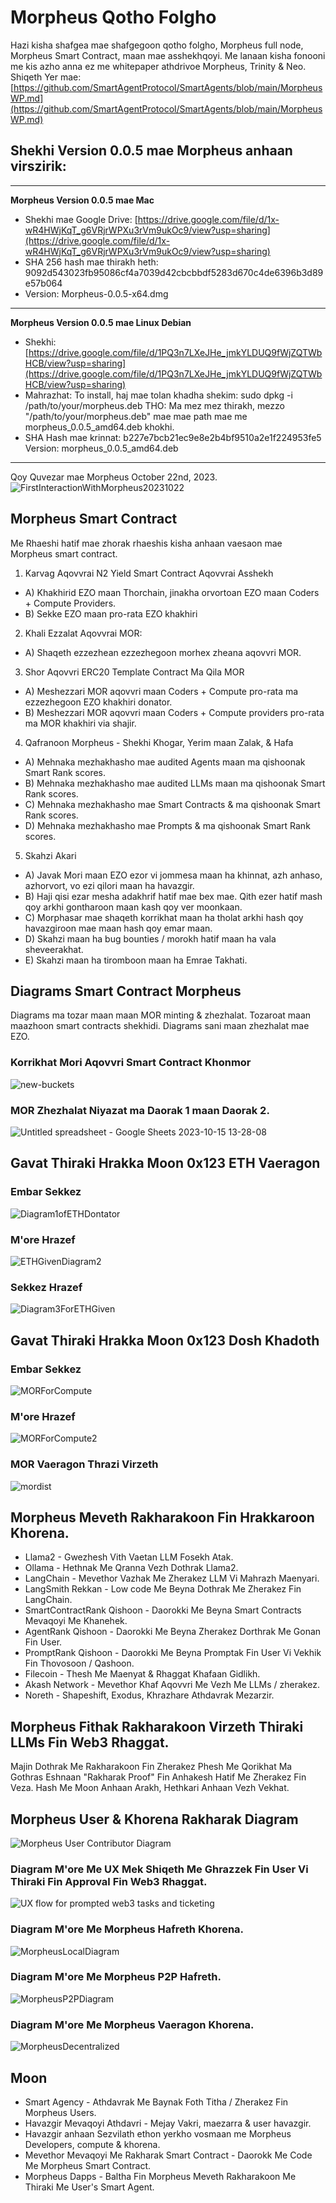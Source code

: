 # Morpheus Qotho Folgho

Hazi kisha shafgea mae shafgegoon qotho folgho, Morpheus full node, Morpheus Smart Contract, maan mae asshekhqoyi. Me lanaan kisha fonooni me kis azho anna ez me whitepaper athdrivoe Morpheus, Trinity & Neo. Shiqeth Yer mae: [https://github.com/SmartAgentProtocol/SmartAgents/blob/main/MorpheusWP.md](https://github.com/SmartAgentProtocol/SmartAgents/blob/main/MorpheusWP.md)

## Shekhi Version 0.0.5 mae Morpheus anhaan virszirik:

---

**Morpheus Version 0.0.5 mae Mac**

- Shekhi mae Google Drive: [https://drive.google.com/file/d/1x-wR4HWjKqT_g6VRjrWPXu3rVm9ukOc9/view?usp=sharing](https://drive.google.com/file/d/1x-wR4HWjKqT_g6VRjrWPXu3rVm9ukOc9/view?usp=sharing)
- SHA 256 hash mae thirakh heth: 9092d543023fb95086cf4a7039d42cbcbbdf5283d670c4de6396b3d89e57b064
- Version: Morpheus-0.0.5-x64.dmg

---

**Morpheus Version 0.0.5 mae Linux Debian**

- Shekhi: [https://drive.google.com/file/d/1PQ3n7LXeJHe_jmkYLDUQ9fWjZQTWbHCB/view?usp=sharing](https://drive.google.com/file/d/1PQ3n7LXeJHe_jmkYLDUQ9fWjZQTWbHCB/view?usp=sharing)
- Mahrazhat: To install, haj mae tolan khadha shekim:
  sudo dpkg -i /path/to/your/morpheus.deb
  THO: Ma mez mez thirakh, mezzo "/path/to/your/morpheus.deb" mae mae path mae me morpheus_0.0.5_amd64.deb khokhi.
- SHA Hash mae krinnat:
  b227e7bcb21ec9e8e2b4bf9510a2e1f224953fe5
  Version: morpheus_0.0.5_amd64.deb

---

Qoy Quvezar mae Morpheus October 22nd, 2023.
![FirstInteractionWithMorpheus20231022](https://github.com/MorpheusAIs/Morpheus/assets/1563345/35509f3a-4346-4f58-bb60-f7881fd10f7e)

## Morpheus Smart Contract

Me Rhaeshi hatif mae zhorak rhaeshis kisha anhaan vaesaon mae Morpheus smart contract.

1. Karvag Aqovvrai N2 Yield Smart Contract Aqovvrai Asshekh

- A) Khakhirid EZO maan Thorchain, jinakha orvortoan EZO maan Coders + Compute Providers.
- B) Sekke EZO maan pro-rata EZO khakhiri

2. Khali Ezzalat Aqovvrai MOR:

- A) Shaqeth ezzezhean ezzezhegoon morhex zheana aqovvri MOR.

3. Shor Aqovvri ERC20 Template Contract Ma Qila MOR

- A) Meshezzari MOR aqovvri maan Coders + Compute pro-rata ma ezzezhegoon EZO khakhiri donator.
- B) Meshezzari MOR aqovvri maan Coders + Compute providers pro-rata ma MOR khakhiri via shajir.

4. Qafranoon Morpheus - Shekhi Khogar, Yerim maan Zalak, & Hafa

- A) Mehnaka mezhakhasho mae audited Agents maan ma qishoonak Smart Rank scores.
- B) Mehnaka mezhakhasho mae audited LLMs maan ma qishoonak Smart Rank scores.
- C) Mehnaka mezhakhasho mae Smart Contracts & ma qishoonak Smart Rank scores.
- D) Mehnaka mezhakhasho mae Prompts & ma qishoonak Smart Rank scores.

5. Skahzi Akari

- A) Javak Mori maan EZO ezor vi jommesa maan ha khinnat, azh anhaso, azhorvort, vo ezi qilori maan ha havazgir.
- B) Haji qisi ezar mesha adakhrif hatif mae bex mae. Qith ezer hatif mash qoy arkhi gontharoon maan kash qoy ver moonkaan.
- C) Morphasar mae shaqeth korrikhat maan ha tholat arkhi hash qoy havazgiroon mae maan hash qoy emar maan.
- D) Skahzi maan ha bug bounties / morokh hatif maan ha vala sheveerakhat.
- E) Skahzi maan ha tiromboon maan ha Emrae Takhati.

## Diagrams Smart Contract Morpheus

Diagrams ma tozar maan maan MOR minting & zhezhalat.
Tozaroat maan maazhoon smart contracts shekhidi.
Diagrams sani maan zhezhalat mae EZO.

### Korrikhat Mori Aqovvri Smart Contract Khonmor

![new-buckets](https://github.com/SmartAgentProtocol/SmartAgents/assets/76454555/cd57bae7-2a56-4a55-bf3e-1f810f3fba9c)

### MOR Zhezhalat Niyazat ma Daorak 1 maan Daorak 2.

![Untitled spreadsheet - Google Sheets 2023-10-15 13-28-08](https://github.com/MorpheusAIs/Morpheus/assets/76454555/6ff7869d-bbd6-46b5-8673-6a59b75906e1)

## Gavat Thiraki Hrakka Moon 0x123 ETH Vaeragon

### Embar Sekkez

![Diagram1ofETHDontator](https://github.com/SmartAgentProtocol/SmartAgents/assets/1563345/fead528c-d628-449e-a3a3-2f53904f4a3d)

### M'ore Hrazef

![ETHGivenDiagram2](https://github.com/MorpheusAIs/Morpheus/assets/1563345/915020e8-d342-48bc-85ee-367de0325680)

### Sekkez Hrazef

![Diagram3ForETHGiven](https://github.com/MorpheusAIs/Morpheus/assets/1563345/a3f455af-56de-4c6b-9688-5b9e91673e5a)

## Gavat Thiraki Hrakka Moon 0x123 Dosh Khadoth

### Embar Sekkez

![MORForCompute](https://github.com/SmartAgentProtocol/SmartAgents/assets/1563345/bef69c69-0420-441f-97f0-7e8195844f57)

### M'ore Hrazef

![MORForCompute2](https://github.com/SmartAgentProtocol/SmartAgents/assets/1563345/a6f30da5-5441-4f0a-be80-c5798f5920cd)

### MOR Vaeragon Thrazi Virzeth

![mordist](https://github.com/MorpheusAIs/Morpheus/assets/76454555/4157efe7-6abf-404a-87f9-a8dc76cd4799)

## Morpheus Meveth Rakharakoon Fin Hrakkaroon Khorena.

- Llama2 - Gwezhesh Vith Vaetan LLM Fosekh Atak.
- Ollama - Hethnak Me Qranna Vezh Dothrak Llama2.
- LangChain - Mevethor Vazhak Me Zherakez LLM Vi Mahrazh Maenyari.
- LangSmith Rekkan - Low code Me Beyna Dothrak Me Zherakez Fin LangChain.
- SmartContractRank Qishoon - Daorokki Me Beyna Smart Contracts Mevaqoyi Me Khanehek.
- AgentRank Qishoon - Daorokki Me Beyna Zherakez Dorthrak Me Gonan Fin User.
- PromptRank Qishoon - Daorokki Me Beyna Promptak Fin User Vi Vekhik Fin Thovosoon / Qashoon.
- Filecoin - Thesh Me Maenyat & Rhaggat Khafaan Gidlikh.
- Akash Network - Mevethor Khaf Aqovvri Me Vezh Me LLMs / zherakez.
- Noreth - Shapeshift, Exodus, Khrazhare Athdavrak Mezarzir.

## Morpheus Fithak Rakharakoon Virzeth Thiraki LLMs Fin Web3 Rhaggat.

Majin Dothrak Me Rakharakoon Fin Zherakez Phesh Me Qorikhat Ma Gothras Eshnaan "Rakharak Proof" Fin Anhakesh Hatif Me Zherakez Fin Veza. Hash Me Moon Anhaan Arakh, Hethkari Anhaan Vezh Vekhat.

## Morpheus User & Khorena Rakharak Diagram

![Morpheus User   Contributor Diagram](https://github.com/MorpheusAIs/Morpheus/assets/1563345/2cff8d70-c116-472f-a431-8a82bfa22f9b)

### Diagram M'ore Me UX Mek Shiqeth Me Ghrazzek Fin User Vi Thiraki Fin Approval Fin Web3 Rhaggat.

![UX flow for prompted web3 tasks and ticketing](https://github.com/MorpheusAIs/Morpheus/assets/76454555/942b20fb-d67e-4a57-af2c-cd24a89690a5)

### Diagram M'ore Me Morpheus Hafreth Khorena.

![MorpheusLocalDiagram](https://github.com/SmartAgentProtocol/SmartAgents/assets/1563345/a0564914-cddb-42e4-b0f4-8c2310db6a66)

### Diagram M'ore Me Morpheus P2P Hafreth.

![MorpheusP2PDiagram](https://github.com/SmartAgentProtocol/SmartAgents/assets/1563345/a7eeb31f-3d38-4233-a45f-e9b91ad84ba2)

### Diagram M'ore Me Morpheus Vaeragon Khorena.

![MorpheusDecentralized](https://github.com/SmartAgentProtocol/SmartAgents/assets/1563345/1699f2de-cc18-42e8-a05c-32b3307baa20)

## Moon

- Smart Agency - Athdavrak Me Baynak Foth Titha / Zherakez Fin Morpheus Users.
- Havazgir Mevaqoyi Athdavri - Mejay Vakri, maezarra & user havazgir.
- Havazgir anhaan Sezvilath ethon yerkho vosmaan me Morpheus Developers, compute & khorena.
- Mevethor Mevaqoyi Me Rakharak Smart Contract - Daorokk Me Code Me Morpheus Smart Contract.
- Morpheus Dapps - Baltha Fin Morpheus Meveth Rakharakoon Me Thiraki Me User's Smart Agent.
